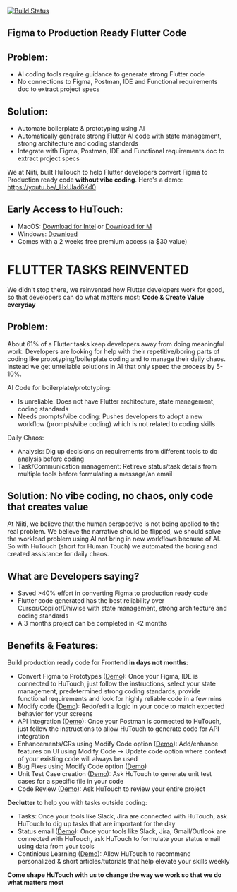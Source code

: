 [![Build Status](https://img.shields.io/badge/build-passing-brightgreen)](https://github.com/user/repo/actions)


## Figma to Production Ready Flutter Code 

## Problem:
- AI coding tools require guidance to generate strong Flutter code
- No connections to Figma, Postman, IDE and Functional requirements doc to extract project specs

## Solution: 
- Automate boilerplate & prototyping using AI
- Automatically generate strong Flutter AI code with state management, strong architecture and coding standards
- Integrate with Figma, Postman, IDE and Functional requirements doc to extract project specs

We at Niiti, built HuTouch to help Flutter developers convert Figma to Production ready code **without vibe coding**.
Here's a demo: https://youtu.be/_HxUlad6Kd0

## Early Access to HuTouch: 
- MacOS: [Download for Intel](https://drive.google.com/file/d/19HqdIAvYi8AOXUrHBgH8SxZT6dYMwf2I/view?usp=sharing) or [Download for M](https://drive.google.com/file/d/15xJISggO-cUeID3PaZ_syta4d9m3C5IB/view?usp=sharing )
- Windows: [Download](https://drive.google.com/file/d/1qPv1ZaSzdN6QVYgMdMhX3vDi3X2GFKjh/view?usp=drive_link)
- Comes with a 2 weeks free premium access (a $30 value)  

# FLUTTER TASKS REINVENTED
We didn't stop there, we reinvented how Flutter developers work for good, so that developers can do what matters most: **Code & Create Value everyday**

## Problem:
About 61% of a Flutter tasks keep developers away from doing meaningful work. Developers are looking for help with their repetitive/boring parts of coding like prototyping/boilerplate coding and to manage their daily chaos. Instead we get unreliable solutions in AI that only speed the process by 5-10%.  

AI Code for boilerplate/prototyping:
- Is unreliable: Does not have Flutter architecture, state management, coding standards
- Needs prompts/vibe coding: Pushes developers to adopt a new workflow (prompts/vibe coding) which is not related to coding skills

Daily Chaos:
- Analysis: Dig up decisions on requirements from different tools to do analysis before coding
- Task/Communication management: Retireve status/task details from multiple tools before formulating a message/an email
  
## Solution: No vibe  coding, no chaos, only code that creates value

At Niiti, we believe that the human perspective is not being applied to the real problem. We believe the narrative should be flipped, we should solve the workload problem using AI not bring in new workflows because of AI. So with HuTouch (short for Human Touch) we automated the boring and created assistance for daily chaos.  

## What are Developers saying?
- Saved >40% effort in converting Figma to production ready code
- Flutter code generated has the best reliability over Cursor/Copilot/Dhiwise with state management, strong architecture and coding standards
- A 3 months project can be completed in <2 months 

## Benefits & Features:

Build production ready code for Frontend **in days not months**:
- Convert Figma to Prototypes ([Demo](https://youtu.be/_HxUlad6Kd0)): Once your Figma, IDE is connected to HuTouch, just follow the instructions, select your state management, predetermined strong coding standards, provide functional requirements and look for highly reliable code in a few mins
- Modify code ([Demo](https://youtu.be/StyTP0loQ-k)): Redo/edit a logic in your code to match expected behavior for your screens
- API Integration ([Demo](https://youtu.be/7Yl2go3JCZA)): Once your Postman is connected to HuTouch, just follow the instructions to allow HuTouch to generate code for API integration
- Enhancements/CRs using Modify Code option ([Demo](https://youtu.be/4OtfoU7agJo)): Add/enhance features on UI using Modify Code -> Update code option where context of your existing code will always be used
- Bug Fixes using Modify Code option ([Demo](https://youtu.be/sVhtIbnsKlI))
- Unit Test Case creation ([Demo](https://youtu.be/ytRw8CUNZsA)): Ask HuTouch to generate unit test cases for a specific file in your code
- Code Review ([Demo](https://youtu.be/ZweNqzPa66E)): Ask HuTouch to review your entire project 

**Declutter** to help you with tasks outside coding:
- Tasks: Once your tools like Slack, Jira are connected with HuTouch, ask HuTouch to dig up tasks that are important for the day
- Status email ([Demo](https://youtu.be/37Pa_f8L2CE)): Once your tools like Slack, Jira, Gmail/Outlook are connected with HuTouch, ask HuTouch to formulate your status email using data from your tools
- Continious Learning ([Demo](https://youtu.be/uhW3k444gB0)): Allow HuTouch to recommend personalized & short articles/tutorials that help elevate your skills weekly

**Come shape HuTouch with us to change the way we work so that we do what matters most**
